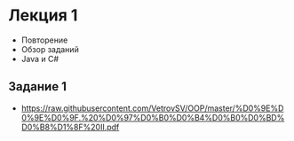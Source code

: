# Лекция 1
- Повторение
- Обзор заданий
- Java и C#


## Задание 1
- https://raw.githubusercontent.com/VetrovSV/OOP/master/%D0%9E%D0%9E%D0%9F.%20%D0%97%D0%B0%D0%B4%D0%B0%D0%BD%D0%B8%D1%8F%20II.pdf
